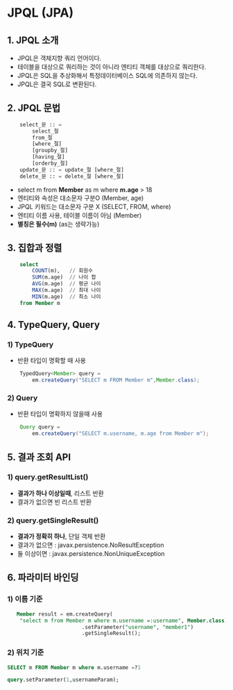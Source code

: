 # JPQL (JPA)

## 1. JPQL 소개

- JPQL은 객체지향 쿼리 언어이다.
- 테이블을 대상으로 쿼리하는 것이 아니라 엔티티 객체를 대상으로 쿼리한다.
- JPQL은 SQL을 추상화해서 특정데이터베이스 SQL에 의존하지 않는다.
- JPQL은 결국 SQL로 변환된다.

## 2. JPQL 문법

```sql
    select_문 :: =
        select_절
        from_절
        [where_절]
        [groupby_절]
        [having_절]
        [orderby_절]
    update_문 :: = update_절 [where_절]
    delete_문 :: = delete_절 [where_절]
```

- select m from **Member** as m where **m.age** > 18
- 엔티티와 속성은 대소문자 구분O (Member, age)
- JPQL 키워드는 대소문자 구분 X (SELECT, FROM, where)
- 엔티티 이름 사용, 테이블 이름이 아님 (Member)
- **별칭은 필수(m)** (as는 생략가능)

## 3. 집합과 정렬

```sql
    select
        COUNT(m),   // 회원수
        SUM(m.age)  // 나이 합
        AVG(m.age)  // 평균 나이
        MAX(m.age)  // 최대 나이
        MIN(m.age)  // 최소 나이
    from Member m
```

## 4. TypeQuery, Query

### 1) TypeQuery

- 반환 타입이 명확할 때 사용

```java
    TypedQuery<Member> query =
        em.createQuery("SELECT m FROM Member m",Member.class);
```

### 2) Query

- 반환 타입이 명확하지 않을때 사용

```java
    Query query =
        em.createQuery("SELECT m.username, m.age from Member m");
```

## 5. 결과 조회 API

### 1) query.getResultList()

- **결과가 하나 이상일때**, 리스트 반환
- 결과가 없으면 빈 리스트 반환

### 2) query.getSingleResult()

- **결과가 정확히 하나**, 단일 객체 반환
- 결과가 없으면 : javax.persistence.NoResultException
- 둘 이상이면 : javax.persistence.NonUniqueException

## 6. 파라미터 바인딩

### 1) 이름 기준

```sql
   Member result = em.createQuery(
    "select m from Member m where m.username =:username", Member.class)
                        .setParameter("username", "member1")
                        .getSingleResult();
```

### 2) 위치 기준

```sql
SELECT m FROM Member m where m.username =?1

query.setParameter(1,usernameParam);

```
